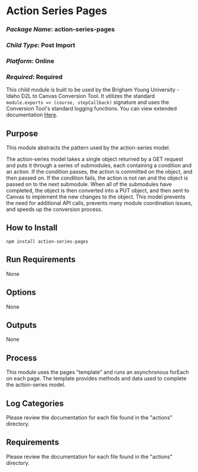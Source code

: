 # Action Series Pages
### *Package Name*: action-series-pages
### *Child Type*: Post Import
### *Platform*: Online 
### *Required*: Required

This child module is built to be used by the Brigham Young University - Idaho D2L to Canvas Conversion Tool. It utilizes the standard `module.exports => (course, stepCallback)` signature and uses the Conversion Tool's standard logging functions. You can view extended documentation [Here](https://github.com/byuitechops/d2l-to-canvas-conversion-tool/tree/master/documentation).

## Purpose

This module abstracts the pattern used by the action-series model.

The action-series model takes a single object returned by a GET request and puts it through a series of submodules, each containing a condition and an action. If the condition passes, the action is committed on the object, and then passed on. If the condition fails, the action is not ran and the object is passed on to the next submodule. When all of the submodules have completed, the object is then converted into a PUT object, and then sent to Canvas to implement the new changes to the object. This model prevents the need for additional API calls, prevents many module coordination issues, and speeds up the conversion process.

## How to Install

```
npm install action-series-pages
```

## Run Requirements

None

## Options

None

## Outputs

None

## Process

This module uses the pages "template" and runs an asynchronous forEach on each page. The template provides methods and data used to complete the action-series model.

## Log Categories

Please review the documentation for each file found in the "actions" directory.

## Requirements

Please review the documentation for each file found in the "actions" directory.
